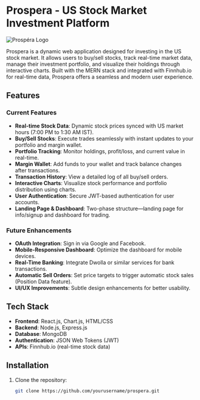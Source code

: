 # Prospera - US Stock Market Investment Platform

![Prospéra Logo](https://via.placeholder.com/150x50.png?text=Prospera+Logo)

Prospera is a dynamic web application designed for investing in the US stock market. It allows users to buy/sell stocks, track real-time market data, manage their investment portfolio, and visualize their holdings through interactive charts. Built with the MERN stack and integrated with Finnhub.io for real-time data, Prospera offers a seamless and modern user experience.

## Features

### Current Features
- **Real-time Stock Data**: Dynamic stock prices synced with US market hours (7:00 PM to 1:30 AM IST).
- **Buy/Sell Stocks**: Execute trades seamlessly with instant updates to your portfolio and margin wallet.
- **Portfolio Tracking**: Monitor holdings, profit/loss, and current value in real-time.
- **Margin Wallet**: Add funds to your wallet and track balance changes after transactions.
- **Transaction History**: View a detailed log of all buy/sell orders.
- **Interactive Charts**: Visualize stock performance and portfolio distribution using charts.
- **User Authentication**: Secure JWT-based authentication for user accounts.
- **Landing Page & Dashboard**: Two-phase structure—landing page for info/signup and dashboard for trading.

### Future Enhancements
- **OAuth Integration**: Sign in via Google and Facebook.
- **Mobile-Responsive Dashboard**: Optimize the dashboard for mobile devices.
- **Real-Time Banking**: Integrate Dwolla or similar services for bank transactions.
- **Automatic Sell Orders**: Set price targets to trigger automatic stock sales (Position Data feature).
- **UI/UX Improvements**: Subtle design enhancements for better usability.

## Tech Stack
- **Frontend**: React.js, Chart.js, HTML/CSS
- **Backend**: Node.js, Express.js
- **Database**: MongoDB
- **Authentication**: JSON Web Tokens (JWT)
- **APIs**: Finnhub.io (real-time stock data)

## Installation
1. Clone the repository:
   ```bash
   git clone https://github.com/yourusername/prospera.git
